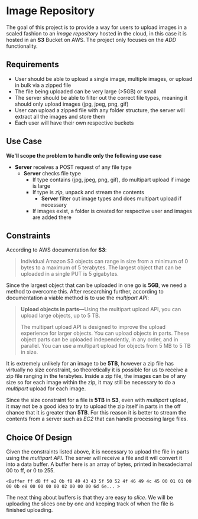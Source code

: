 # Image Repository
The goal of this project is to provide a way for users to upload images in a scaled fashion to an _image repository_ hosted in the cloud, in this case it is hosted in an **S3** Bucket on AWS. The project only focuses on the _ADD_ functionality.

## Requirements
- User should be able to upload a single image, multiple images, or upload in bulk via a zipped file
- The file being uploaded can be very large (>5GB) or small
- The server should be able to filter out the correct file types, meaning it should only upload images (jpg, jpeg, png, gif)
- User can upload a zipped file with any folder structure, the server will extract all the images and store them
- Each user will have their own respective buckets

## Use Case
**We'll scope the problem to handle only the following use case**
- **Server** receives a POST request of any file type
  - **Server** checks file type
    - If type contains (jpg, jpeg, png, gif), do multipart upload if image is large
    - If type is _zip_, unpack and stream the contents 
      - **Server** filter out image types and does multipart upload if necessary
    - If images exist, a folder is created for respective user and images are added there
    
## Constraints
According to AWS documentation for **S3**:
>Individual Amazon S3 objects can range in size from a minimum of 0 bytes to a maximum of 5 terabytes. The largest object that can be uploaded in a single PUT is 5 gigabytes.

Since the largest object that can be uploaded in one go is **5GB**, we need a method to overcome this. After researching further, according to documentation a viable method is to use the _multipart API_:
> <b>Upload objects in parts—</b>Using the multipart upload API, you can upload
> large objects, up to 5 TB.
>
> The multipart upload API is designed to
> improve the upload experience for larger objects. You can upload
> objects in parts. These object parts can be uploaded independently, in
> any order, and in parallel. You can use a multipart upload for objects
> from 5 MB to 5 TB in size.

It is extremely unlikely for an image to be **5TB**, however a zip file has virtually no size constraint, so theoretically it is possible for us to receive a zip file ranging in the terabytes. Inside a zip file, the images can be of any size so for each image within the zip, it may still be necessary to do a _multipart_ upload for each image.

Since the size constraint for a file is **5TB** in **S3**, even with _multipart_ upload, it may not be a good idea to try to upload the zip itself in parts in the off chance that it is greater than **5TB**. For this reason it is better to stream the contents from a server such as _EC2_ that can handle processing large files.

## Choice Of Design
Given the constraints listed above, it is necessary to upload the file in parts using the _multipart API_. The server will receive a file and it will convert it into a data buffer. A buffer here is an array of bytes, printed in hexadeciamal 00 to ff, or 0 to 255. 

```<Buffer ff d8 ff e2 0b f8 49 43 43 5f 50 52 4f 46 49 4c 45 00 01 01 00 00 0b e8 00 00 00 00 02 00 00 00 6d 6e... >```

The neat thing about buffers is that they are easy to _slice_. We will be uploading the slices one by one and keeping track of when the file is finished uploading.


